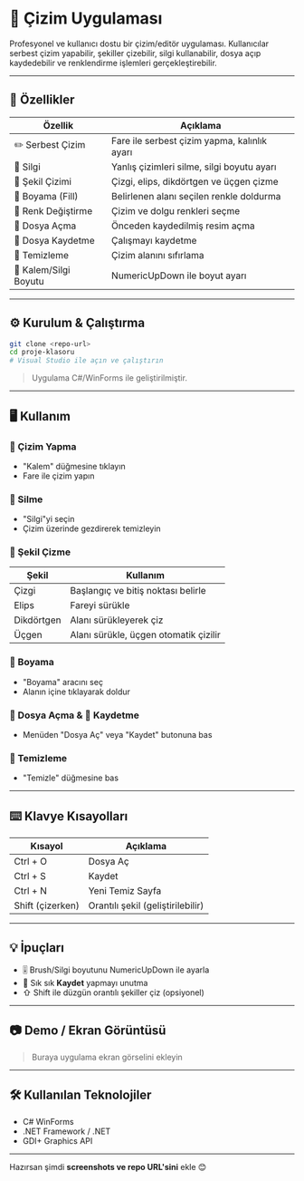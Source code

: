# 🎨 Çizim Uygulaması 

Profesyonel ve kullanıcı dostu bir çizim/editör uygulaması. Kullanıcılar serbest çizim yapabilir, şekiller çizebilir, silgi kullanabilir, dosya açıp kaydedebilir ve renklendirme işlemleri gerçekleştirebilir.

---

## 🧩 Özellikler

| Özellik               | Açıklama                                     |
| --------------------- | -------------------------------------------- |
| ✏️ Serbest Çizim      | Fare ile serbest çizim yapma, kalınlık ayarı |
| 🧽 Silgi              | Yanlış çizimleri silme, silgi boyutu ayarı   |
| 📐 Şekil Çizimi       | Çizgi, elips, dikdörtgen ve üçgen çizme      |
| 🎨 Boyama (Fill)      | Belirlenen alanı seçilen renkle doldurma     |
| 🌈 Renk Değiştirme    | Çizim ve dolgu renkleri seçme                |
| 📂 Dosya Açma         | Önceden kaydedilmiş resim açma               |
| 💾 Dosya Kaydetme     | Çalışmayı kaydetme                           |
| 🧹 Temizleme          | Çizim alanını sıfırlama                      |
| 📏 Kalem/Silgi Boyutu | NumericUpDown ile boyut ayarı                |

---

## ⚙️ Kurulum & Çalıştırma

```bash
git clone <repo-url>
cd proje-klasoru
# Visual Studio ile açın ve çalıştırın
```

> Uygulama C#/WinForms ile geliştirilmiştir.

---

## 🖥️ Kullanım

### 🎨 Çizim Yapma

* "Kalem" düğmesine tıklayın
* Fare ile çizim yapın

### 🧽 Silme

* "Silgi"yi seçin
* Çizim üzerinde gezdirerek temizleyin

### 📐 Şekil Çizme

| Şekil      | Kullanım                              |
| ---------- | ------------------------------------- |
| Çizgi      | Başlangıç ve bitiş noktası belirle    |
| Elips      | Fareyi sürükle                        |
| Dikdörtgen | Alanı sürükleyerek çiz                |
| Üçgen      | Alanı sürükle, üçgen otomatik çizilir |

### 🎨 Boyama

* "Boyama" aracını seç
* Alanın içine tıklayarak doldur

### 📂 Dosya Açma & 💾 Kaydetme

* Menüden "Dosya Aç" veya "Kaydet" butonuna bas

### 🧹 Temizleme

* "Temizle" düğmesine bas

---

## ⌨️ Klavye Kısayolları

| Kısayol          | Açıklama                          |
| ---------------- | --------------------------------- |
| Ctrl + O         | Dosya Aç                          |
| Ctrl + S         | Kaydet                            |
| Ctrl + N         | Yeni Temiz Sayfa                  |
| Shift (çizerken) | Orantılı şekil (geliştirilebilir) |

---

## 💡 İpuçları

* 🎚️ Brush/Silgi boyutunu NumericUpDown ile ayarla
* 🧾 Sık sık **Kaydet** yapmayı unutma
* ⇧ Shift ile düzgün orantılı şekiller çiz (opsiyonel)

---

## 📷 Demo / Ekran Görüntüsü

> Buraya uygulama ekran görselini ekleyin

---

## 🛠️ Kullanılan Teknolojiler

* C# WinForms
* .NET Framework / .NET
* GDI+ Graphics API

---






Hazırsan şimdi **screenshots ve repo URL'sini** ekle 😊
